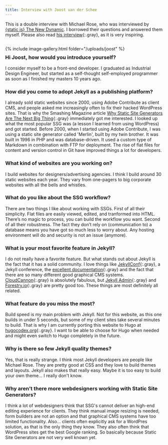 ```yaml
---
title: Interview with Joost van der Schee
---
```


This is a double interview with Michael Rose, who was interviewed by [{static is} The New Dynamic](https://www.thenewdynamic.org). I borrowed their questions and answered them myself. Please also read [his interview](https://www.thenewdynamic.org/article/interview-michael-rose/){:.gray}, as it is very inspiring.

<div style="position: relative; top: 14px;">{% include image-gallery.html folder="/uploads/joost" %}</div>

### Hi Joost, how would you introduce yourself?

I consider myself to be a front-end developer. I graduated as Industrial Design Engineer, but started as a self-thought self-employed programmer as soon as I finished my masters 10 years ago.

### How did you come to adopt Jekyll as a publishing platform?

I already sold static websites since 2000, using Adobe Contribute as client CMS, and people asked me increasingly often to fix their hacked WordPress sites. That is why the Smashing Magazine article [Why Static Site Generators Are The Next Big Thing](https://www.smashingmagazine.com/2015/11/modern-static-website-generators-next-big-thing/){:.gray} immediately got me interested. I looked up what the most popular SSG was (a lesson I learned from using WordPress) and got started. Before 2000, when I started using Adobe Contribute, I was using a static site generator called 'Merlin', built by my twin brother. It was built in 1996 in PHP and was database-driven. It used a custom type of Markdown in combination with FTP for deployment. The rise of flat files for content and version control in Git have improved things a lot for developers.

### What kind of websites are you working on?

I build websites for designers/advertising agencies. I think I build around 30 static websites each year. They vary from one-pagers to big corporate websites with all the bells and whistles.

### What do you like about the SSG workflow?

There are two things I like about working with SSGs. First of all their simplicity. Flat files are easily viewed, edited, and tranformed into HTML. There’s no magic to process, you can build the workflow you want. Second of all their robustness. The fact they don’t rely on (communication to) a database means you have got so much less to worry about. Any hosting environment will do and security is not an issue (anymore).

### What is your most favorite feature in Jekyll?

I do not really have a favorite feature. But what stands out about Jekyll is the fact that it has a solid community. I love things like [JekyllConf](https://jekyllconf.com/){:.gray}, a Jekyll conference, the [excellent documentation](https://jekyllrb.com/){:.gray} and the fact that there are so many different good graphical CMS systems. [CloudCannon](https://cloudcannon.com/){:.gray} is absolutely fabulous, but [Jekyll Admin](https://jekyll.github.io/jekyll-admin/){:.gray} and [Forestry.io](https://forestry.io/){:.gray} are pretty good too. These things are most definitely all related.

### What feature do you miss the most?

Build speed is my main problem with Jekyll. Not for this website, as this one builds in under 5 seconds, but some of my client sites take several minutes to build. That is why I am currently porting this website to Hugo at [hugocodex.org](http://hugocodex.org){:.gray}. I want to be able to choose for Hugo when needed and might even switch to Hugo completely in the future.

### Why is there so few Jekyll quality themes?

Yes, that is really strange. I think most Jekyll developers are people like Michael Rose. They are pretty good at CSS and they love to build themes and layouts. Jekyll also makes that really easy. Maybe it is too easy to build your own theme... I really don't know.

### Why aren’t there more webdesigners working with Static Site Generators?

I think a lot of webdesigners think that SSG's cannot deliver an high-end editing experience for clients. They think manual image resizing is needed, form builders are not an option and that graphical CMS systems have too limited functionality. Also... clients often explicitly ask for a WordPres solution, as that is the only thing they know. They also often think that WordPress sites get the best Google ranking. So basically because Static Site Generators are not very well known yet.